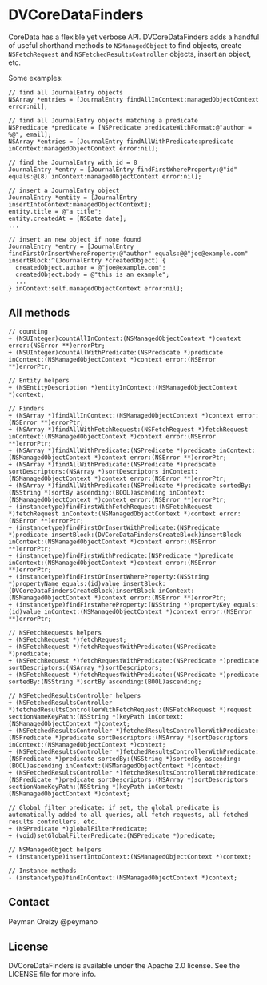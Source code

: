 DVCoreDataFinders
=================

CoreData has a flexible yet verbose API. DVCoreDataFinders adds a handful of useful shorthand methods to `NSManagedObject` to find objects, create `NSFetchRequest` and `NSFetchedResultsController` objects, insert an object, etc.

Some examples:

    // find all JournalEntry objects
    NSArray *entries = [JournalEntry findAllInContext:managedObjectContext error:nil];

    // find all JournalEntry objects matching a predicate
    NSPredicate *predicate = [NSPredicate predicateWithFormat:@"author = %@", email];
    NSArray *entries = [JournalEntry findAllWithPredicate:predicate inContext:managedObjectContext error:nil];

    // find the JournalEntry with id = 8
    JournalEntry *entry = [JournalEntry findFirstWhereProperty:@"id" equals:@(8) inContext:managedObjectContext error:nil];

    // insert a JournalEntry object
    JournalEntry *entity = [JournalEntry insertIntoContext:managedObjectContext];
    entity.title = @"a title";
    entity.createdAt = [NSDate date];
    ...

    // insert an new object if none found
    JournalEntry *entry = [JournalEntry findFirstOrInsertWhereProperty:@"author" equals:@@"joe@example.com" insertBlock:^(JournalEntry *createdObject) {
      createdObject.author = @"joe@example.com";
      createdObject.body = @"this is an example";
      ...
    } inContext:self.managedObjectContext error:nil];


All methods
----------

    // counting
    + (NSUInteger)countAllInContext:(NSManagedObjectContext *)context error:(NSError **)errorPtr;
    + (NSUInteger)countAllWithPredicate:(NSPredicate *)predicate inContext:(NSManagedObjectContext *)context error:(NSError **)errorPtr;

    // Entity helpers
    + (NSEntityDescription *)entityInContext:(NSManagedObjectContext *)context;

    // Finders
    + (NSArray *)findAllInContext:(NSManagedObjectContext *)context error:(NSError **)errorPtr;
    + (NSArray *)findAllWithFetchRequest:(NSFetchRequest *)fetchRequest inContext:(NSManagedObjectContext *)context error:(NSError **)errorPtr;
    + (NSArray *)findAllWithPredicate:(NSPredicate *)predicate inContext:(NSManagedObjectContext *)context error:(NSError **)errorPtr;
    + (NSArray *)findAllWithPredicate:(NSPredicate *)predicate sortDescriptors:(NSArray *)sortDescriptors inContext:(NSManagedObjectContext *)context error:(NSError **)errorPtr;
    + (NSArray *)findAllWithPredicate:(NSPredicate *)predicate sortedBy:(NSString *)sortBy ascending:(BOOL)ascending inContext:(NSManagedObjectContext *)context error:(NSError **)errorPtr;
    + (instancetype)findFirstWithFetchRequest:(NSFetchRequest *)fetchRequest inContext:(NSManagedObjectContext *)context error:(NSError **)errorPtr;
    + (instancetype)findFirstOrInsertWithPredicate:(NSPredicate *)predicate insertBlock:(DVCoreDataFindersCreateBlock)insertBlock inContext:(NSManagedObjectContext *)context error:(NSError **)errorPtr;
    + (instancetype)findFirstWithPredicate:(NSPredicate *)predicate inContext:(NSManagedObjectContext *)context error:(NSError **)errorPtr;
    + (instancetype)findFirstOrInsertWhereProperty:(NSString *)propertyName equals:(id)value insertBlock:(DVCoreDataFindersCreateBlock)insertBlock inContext:(NSManagedObjectContext *)context error:(NSError **)errorPtr;
    + (instancetype)findFirstWhereProperty:(NSString *)propertyKey equals:(id)value inContext:(NSManagedObjectContext *)context error:(NSError **)errorPtr;

    // NSFetchRequests helpers
    + (NSFetchRequest *)fetchRequest;
    + (NSFetchRequest *)fetchRequestWithPredicate:(NSPredicate *)predicate;
    + (NSFetchRequest *)fetchRequestWithPredicate:(NSPredicate *)predicate sortDescriptors:(NSArray *)sortDescriptors;
    + (NSFetchRequest *)fetchRequestWithPredicate:(NSPredicate *)predicate sortedBy:(NSString *)sortBy ascending:(BOOL)ascending;

    // NSFetchedResultsController helpers
    + (NSFetchedResultsController *)fetchedResultsControllerWithFetchRequest:(NSFetchRequest *)request sectionNameKeyPath:(NSString *)keyPath inContext:(NSManagedObjectContext *)context;
    + (NSFetchedResultsController *)fetchedResultsControllerWithPredicate:(NSPredicate *)predicate sortDescriptors:(NSArray *)sortDescriptors inContext:(NSManagedObjectContext *)context;
    + (NSFetchedResultsController *)fetchedResultsControllerWithPredicate:(NSPredicate *)predicate sortedBy:(NSString *)sortedBy ascending:(BOOL)ascending inContext:(NSManagedObjectContext *)context;
    + (NSFetchedResultsController *)fetchedResultsControllerWithPredicate:(NSPredicate *)predicate sortDescriptors:(NSArray *)sortDescriptors sectionNameKeyPath:(NSString *)keyPath inContext:(NSManagedObjectContext *)context;

    // Global filter predicate: if set, the global predicate is automatically added to all queries, all fetch requests, all fetched results controllers, etc.
    + (NSPredicate *)globalFilterPredicate;
    + (void)setGlobalFilterPredicate:(NSPredicate *)predicate;

    // NSManagedObject helpers
    + (instancetype)insertIntoContext:(NSManagedObjectContext *)context;

    // Instance methods
    - (instancetype)findInContext:(NSManagedObjectContext *)context;

Contact
-------

Peyman Oreizy @peymano

License
-------

DVCoreDataFinders is available under the Apache 2.0 license. See the LICENSE file for more info.
